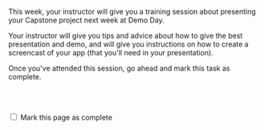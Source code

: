 This week, your instructor will give you a training session about presenting your Capstone project next week at Demo Day.

Your instructor will give you tips and advice about how to give the best presentation and demo, and will give you instructions on how to create a screencast of your app (that you'll need in your presentation).

Once you've attended this session, go ahead and mark this task as complete.


<br><br>

<script>
$(document).ready(function () {
  var actionId = angular.element('#checks').scope().action._id;
  function _getCheck (n) {
    var stored = localStorage.getItem(actionId + '_checkmark_' + n);
    if (!stored) return false;
    return stored == 'complete' ? true : false;
  }
  function _setCheck (n, bool) {
    var toStore;
    if (bool) toStore = 'complete';
    else toStore = 'incomplete';
    localStorage.setItem(actionId + '_checkmark_' + n, toStore);
  }
  $('[type="checkbox"]')
  .each(function (idx, elem) {
    var $elem = $(elem);
    $elem.prop('checked', _getCheck(idx));
    $elem.on('change', function () {
      _setCheck(idx, $elem.prop('checked'));
    });
  });
});
</script>

<p id="checks" class="list-reset career-success-checkbox">
  <div>
    <input type="checkbox">
    <span>Mark this page as complete</span>
  </div>
</p>
